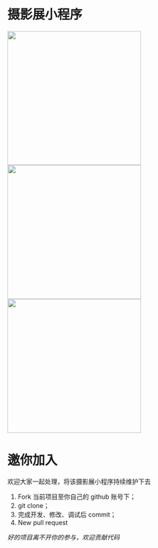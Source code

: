 # 摄影展小程序

<img width="300px" src="https://dcdn.it120.cc/2019/10/15/77136159-2648-4ad0-87a9-d206eeb99cbd.png"/> <img width="300px" src="https://dcdn.it120.cc/2019/10/15/d964a9f5-2729-4d3a-8766-3bd6ba43debc.png"/> <img width="300px" src="https://dcdn.it120.cc/2019/10/15/c16b264b-0b90-4a0f-930a-8c9e4ce5c675.png"/>

# 邀你加入

欢迎大家一起处理，将该摄影展小程序持续维护下去

1. Fork 当前项目至你自己的 github 账号下；
2. git clone；
3. 完成开发、修改、调试后 commit；
4. New pull request

*好的项目离不开你的参与，欢迎贡献代码*